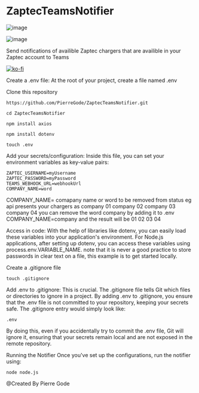 # ZaptecTeamsNotifier


![image](https://github.com/PierreGode/ZaptecTeamsNotifier/assets/8579922/6140f82d-a815-4175-88ae-9ca69a14af5f)

![image](https://github.com/PierreGode/ZaptecTeamsNotifier/assets/8579922/88e271a3-39b9-4cc6-b285-85ff825259e9)


Send notifications of availible Zaptec chargers that are availible in your Zaptec account to Teams

[![ko-fi](https://ko-fi.com/img/githubbutton_sm.svg)](https://ko-fi.com/J3J2EARPK)

Create a .env file: At the root of your project, create a file named .env

Clone this repository
```
https://github.com/PierreGode/ZaptecTeamsNotifier.git
```
```
cd ZaptecTeamsNotifier
```
```
npm install axios
```

```
npm install dotenv
```

```
touch .env
```


Add your secrets/configuration: Inside this file, you can set your environment variables as key-value pairs:

```
ZAPTEC_USERNAME=myUsername
ZAPTEC_PASSWORD=myPassword
TEAMS_WEBHOOK_URL=webhookUrl
COMPANY_NAME=word
```
COMPANY_NAME= comapany name or word to be removed from status eg api presents your chargers as company 01 company 02 company 03 company 04 you can remove the word company by adding it to .env COMPANY_NAME=company and the result will be 01 02 03 04<p>
Access in code: With the help of libraries like dotenv, you can easily load these variables into your application's environment. For Node.js applications, after setting up dotenv, you can access these variables using process.env.VARIABLE_NAME.
note that it is never a good practice to store passwords in clear text on a file, this example is to get started locally.

Create a .gitignore file
```
touch .gitignore
```

Add .env to .gitignore: This is crucial. The .gitignore file tells Git which files or directories to ignore in a project. By adding .env to .gitignore, you ensure that the .env file is not committed to your repository, keeping your secrets safe. The .gitignore entry would simply look like:
```
.env
```
By doing this, even if you accidentally try to commit the .env file, Git will ignore it, ensuring that your secrets remain local and are not exposed in the remote repository.

Running the Notifier
Once you've set up the configurations, run the notifier using:
```
node node.js
```
@Created By Pierre Gode

